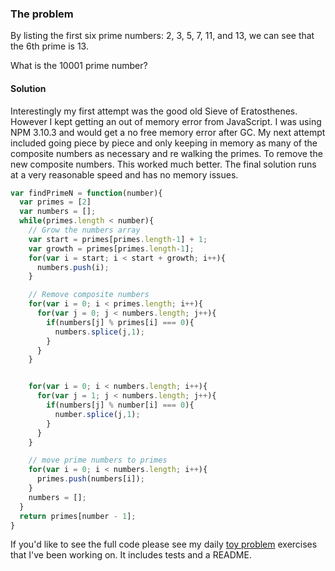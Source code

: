 ### The problem
By listing the first six prime numbers: 2, 3, 5, 7, 11, and 13, we can see that the 6th prime is 13.

What is the 10001 prime number?

#### Solution ####
Interestingly my first attempt was the good old Sieve of Eratosthenes.
However I kept getting an out of memory error from JavaScript.
I was using NPM 3.10.3 and would get a no free memory error after GC.
My next attempt included going piece by piece and only keeping in memory as many of the composite numbers as necessary and re walking the primes.
To remove the new composite numbers.
This worked much better.
The final solution runs at a very reasonable speed and has no memory issues.

```javascript
var findPrimeN = function(number){
  var primes = [2]
  var numbers = [];
  while(primes.length < number){
    // Grow the numbers array
    var start = primes[primes.length-1] + 1;
    var growth = primes[primes.length-1];
    for(var i = start; i < start + growth; i++){
      numbers.push(i);
    }

    // Remove composite numbers
    for(var i = 0; i < primes.length; i++){
      for(var j = 0; j < numbers.length; j++){
        if(numbers[j] % primes[i] === 0){
          numbers.splice(j,1);
        }
      }
    }


    for(var i = 0; i < numbers.length; i++){
      for(var j = 1; j < numbers.length; j++){
        if(numbers[j] % number[i] === 0){
          number.splice(j,1);
        }
      }
    }

    // move prime numbers to primes
    for(var i = 0; i < numbers.length; i++){
      primes.push(numbers[i]);
    }
    numbers = [];
  }
  return primes[number - 1];
}
```

If you'd like to see the full code please see my daily [toy problem](https://github.com/charltonaustin/toy-problems/) exercises that I've been working on.
It includes tests and a README.
